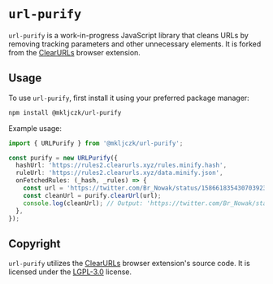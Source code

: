 # `url-purify`

`url-purify` is a work-in-progress JavaScript library that cleans URLs by removing tracking parameters and other unnecessary elements. It is forked from the [ClearURLs](https://github.com/ClearURLs/Addon/) browser extension.

## Usage

To use `url-purify`, first install it using your preferred package manager:

```bash
npm install @mkljczk/url-purify
```

Example usage:

```ts
import { URLPurify } from '@mkljczk/url-purify';

const purify = new URLPurify({
  hashUrl: 'https://rules2.clearurls.xyz/rules.minify.hash',
  ruleUrl: 'https://rules2.clearurls.xyz/data.minify.json',
  onFetchedRules: (_hash, _rules) => {
    const url = 'https://twitter.com/Br_Nowak/status/1586618354307039234?ref_src=twsrc%5Etfw%7Ctwcamp%5Etweetembed%7Ctwterm%5E1586669502292434944%7Ctwgr%5E2432a774390f7dcbd3b885ac9570cacdb3c48c9d%7Ctwcon%5Es3_&ref_url=https%3A%2F%2Fwww.wprost.pl%2Fpolityka%2F10927933%2Fkuriozalny-wpis-malopolskiej-kurator-oswiaty-przed-1-listopada-internauci-bezlitosni.html';
    const cleanUrl = purify.clearUrl(url);
    console.log(cleanUrl); // Output: 'https://twitter.com/Br_Nowak/status/1586618354307039234'
  },
});

```

## Copyright

`url-purify` utilizes the [ClearURLs](https://github.com/ClearURLs/Addon/) browser extension's source code. It is licensed under the [LGPL-3.0](./LICENSE) license.
